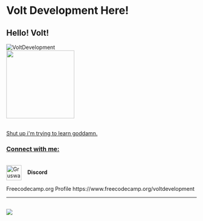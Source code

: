 # Volt Development Here!
## Hello! Volt! 
<img src="https://komarev.com/ghpvc/?username= VoltDevelopment/VoltDevelopment&color=green" alt="VoltDevelopment"/> 
<div>
  <a href="https://github.com/Ihury">
  <img height="180em" src="https://github-readme-stats.vercel.app/api?username=VoltDevelopment&show_icons=true&theme=dark&include_all_commits=true&count_private=true"/>
</div>

<br> Shut up i'm trying to learn goddamn. <br/>


<p align="left">
<h3 align="left">Connect with me:</h3>
<br>
<a href="https://discord.com/users/842051084654739476://dsc.bio/gruswar" target="blank"><img align="center" src="https://cdn.jsdelivr.net/npm/simple-icons@3.4.0/icons/discord.svg" alt="Gruswar#0001 | Discord" height="40" width="40" /></a>   
<b> Discord </b>
</p>
Freecodecamp.org Profile https://www.freecodecamp.org/voltdevelopment

---
![](https://komarev.com/ghpvc/?username=VoltDevelopment&color=blue)
---

